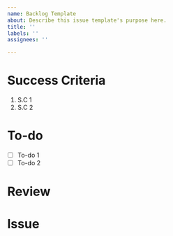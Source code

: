 ```yaml
---
name: Backlog Template
about: Describe this issue template's purpose here.
title: ''
labels: ''
assignees: ''

---
```


# Success Criteria
1. S.C 1
2. S.C 2

# To-do
- [ ] To-do 1
- [ ] To-do 2

# Review

# Issue
